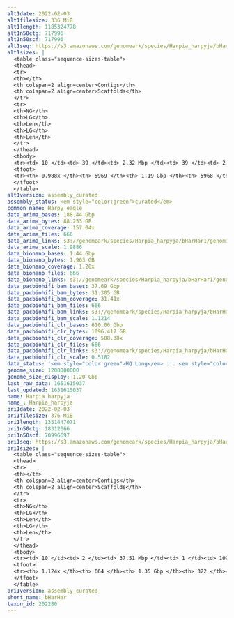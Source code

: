 ```yaml
---
alt1date: 2022-02-03
alt1filesize: 336 MiB
alt1length: 1185324778
alt1n50ctg: 717996
alt1n50scf: 717996
alt1seq: https://s3.amazonaws.com/genomeark/species/Harpia_harpyja/bHarHar1/assembly_curated/bHarHar1.alt.cur.20220203.fasta.gz
alt1sizes: |
  <table class="sequence-sizes-table">
  <thead>
  <tr>
  <th></th>
  <th colspan=2 align=center>Contigs</th>
  <th colspan=2 align=center>Scaffolds</th>
  </tr>
  <tr>
  <th>NG</th>
  <th>LG</th>
  <th>Len</th>
  <th>LG</th>
  <th>Len</th>
  </tr>
  </thead>
  <tbody>
  <tr><td> 10 </td><td> 39 </td><td> 2.32 Mbp </td><td> 39 </td><td> 2.32 Mbp </td></tr>  <tr><td> 20 </td><td> 103 </td><td> 1.61 Mbp </td><td> 103 </td><td> 1.61 Mbp </td></tr>  <tr><td> 30 </td><td> 188 </td><td> 1.24 Mbp </td><td> 188 </td><td> 1.24 Mbp </td></tr>  <tr><td> 40 </td><td> 298 </td><td> 0.96 Mbp </td><td> 298 </td><td> 0.96 Mbp </td></tr>  <tr style="background-color:#cccccc;"><td> 50 </td><td> 442 </td><td> 0.72 Mbp </td><td> 442 </td><td> 0.72 Mbp </td></tr>  <tr><td> 60 </td><td> 641 </td><td> 0.50 Mbp </td><td> 641 </td><td> 0.50 Mbp </td></tr>  <tr><td> 70 </td><td> 935 </td><td> 318.14 Kbp </td><td> 935 </td><td> 318.14 Kbp </td></tr>  <tr><td> 80 </td><td> 1462 </td><td> 157.68 Kbp </td><td> 1462 </td><td> 157.68 Kbp </td></tr>  <tr><td> 90 </td><td> 2826 </td><td> 53.94 Kbp </td><td> 2825 </td><td> 53.99 Kbp </td></tr>  <tr><td> 100 </td><td> 0 </td><td>  </td><td> 0 </td><td>  </td></tr>  </tbody>
  <tfoot>
  <tr><th> 0.988x </th><th> 5969 </th><th> 1.19 Gbp </th><th> 5968 </th><th> 1.19 Gbp </th></tr>
  </tfoot>
  </table>
alt1version: assembly_curated
assembly_status: <em style="color:green">curated</em>
common_name: Harpy eagle
data_arima_bases: 188.44 Gbp
data_arima_bytes: 88.253 GB
data_arima_coverage: 157.04x
data_arima_files: 666
data_arima_links: s3://genomeark/species/Harpia_harpyja/bHarHar1/genomic_data/arima/<br>
data_arima_scale: 1.9886
data_bionano_bases: 1.44 Gbp
data_bionano_bytes: 1.963 GB
data_bionano_coverage: 1.20x
data_bionano_files: 666
data_bionano_links: s3://genomeark/species/Harpia_harpyja/bHarHar1/genomic_data/bionano/<br>
data_pacbiohifi_bam_bases: 37.69 Gbp
data_pacbiohifi_bam_bytes: 31.305 GB
data_pacbiohifi_bam_coverage: 31.41x
data_pacbiohifi_bam_files: 666
data_pacbiohifi_bam_links: s3://genomeark/species/Harpia_harpyja/bHarHar1/genomic_data/pacbio_hifi/<br>
data_pacbiohifi_bam_scale: 1.1214
data_pacbiohifi_clr_bases: 610.06 Gbp
data_pacbiohifi_clr_bytes: 1096.417 GB
data_pacbiohifi_clr_coverage: 508.38x
data_pacbiohifi_clr_files: 666
data_pacbiohifi_clr_links: s3://genomeark/species/Harpia_harpyja/bHarHar1/genomic_data/pacbio_hifi/<br>
data_pacbiohifi_clr_scale: 0.5182
data_status: '<em style="color:green">HQ Long</em> ::: <em style="color:red">Long</em> ::: <em style="color:green">Short</em> ::: <em style="color:green">Phasing</em> ::: <em style="color:green">Scaffolding</em>'
genome_size: 1200000000
genome_size_display: 1.20 Gbp
last_raw_data: 1651615037
last_updated: 1651615037
name: Harpia harpyja
name_: Harpia_harpyja
pri1date: 2022-02-03
pri1filesize: 376 MiB
pri1length: 1351447071
pri1n50ctg: 18312066
pri1n50scf: 70996697
pri1seq: https://s3.amazonaws.com/genomeark/species/Harpia_harpyja/bHarHar1/assembly_curated/bHarHar1.pri.cur.20220203.fasta.gz
pri1sizes: |
  <table class="sequence-sizes-table">
  <thead>
  <tr>
  <th></th>
  <th colspan=2 align=center>Contigs</th>
  <th colspan=2 align=center>Scaffolds</th>
  </tr>
  <tr>
  <th>NG</th>
  <th>LG</th>
  <th>Len</th>
  <th>LG</th>
  <th>Len</th>
  </tr>
  </thead>
  <tbody>
  <tr><td> 10 </td><td> 2 </td><td> 37.51 Mbp </td><td> 1 </td><td> 109.61 Mbp </td></tr>  <tr><td> 20 </td><td> 5 </td><td> 31.85 Mbp </td><td> 2 </td><td> 90.87 Mbp </td></tr>  <tr><td> 30 </td><td> 9 </td><td> 27.19 Mbp </td><td> 3 </td><td> 86.87 Mbp </td></tr>  <tr><td> 40 </td><td> 14 </td><td> 22.46 Mbp </td><td> 4 </td><td> 83.80 Mbp </td></tr>  <tr style="background-color:#cccccc;"><td> 50 </td><td> 20 </td><td style="background-color:#88ff88;"> 18.31 Mbp </td><td> 6 </td><td style="background-color:#88ff88;"> 71.00 Mbp </td></tr>  <tr><td> 60 </td><td> 27 </td><td> 16.32 Mbp </td><td> 8 </td><td> 53.30 Mbp </td></tr>  <tr><td> 70 </td><td> 36 </td><td> 13.42 Mbp </td><td> 10 </td><td> 47.19 Mbp </td></tr>  <tr><td> 80 </td><td> 45 </td><td> 11.63 Mbp </td><td> 13 </td><td> 45.16 Mbp </td></tr>  <tr><td> 90 </td><td> 60 </td><td> 6.13 Mbp </td><td> 16 </td><td> 34.17 Mbp </td></tr>  <tr><td> 100 </td><td> 91 </td><td> 1.85 Mbp </td><td> 20 </td><td> 24.56 Mbp </td></tr>  </tbody>
  <tfoot>
  <tr><th> 1.124x </th><th> 664 </th><th> 1.35 Gbp </th><th> 322 </th><th> 1.35 Gbp </th></tr>
  </tfoot>
  </table>
pri1version: assembly_curated
short_name: bHarHar
taxon_id: 202280
---
```

